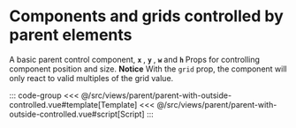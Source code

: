 <parentWithOutsideControlled/>

# Components and grids controlled by parent elements

A basic parent control component, <b>`x` </b>, <b>`y` </b>, <b>`w` </b> and <b>`h` </b> Props for controlling component position and size. __Notice__ With the `grid` prop, the component will only react to valid multiples of the grid value.

::: code-group
<<< @/src/views/parent/parent-with-outside-controlled.vue#template[Template]
<<< @/src/views/parent/parent-with-outside-controlled.vue#script[Script]
:::